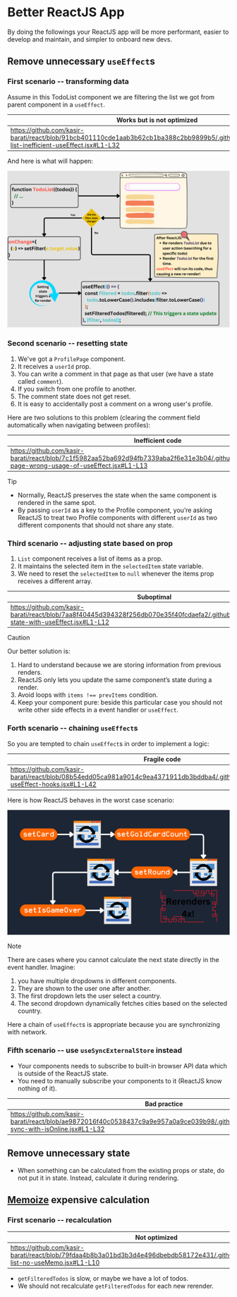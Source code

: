 # Better ReactJS App

By doing the followings your ReactJS app will be more performant, easier to develop and maintain, and simpler to onboard new devs.

## Remove unnecessary `useEffect`s

### First scenario -- transforming data

Assume in this TodoList component we are filtering the list we got from parent component in a `useEffect`.

| Works but is not optimized                                                                                                                           | Works and is optimized                                                                                                                             |
| ---------------------------------------------------------------------------------------------------------------------------------------------------- | -------------------------------------------------------------------------------------------------------------------------------------------------- |
| https://github.com/kasir-barati/react/blob/91bcb401110cde1aab3b62cb1ba388c2bb9899b5/.github/docs/examples/todo-list-inefficient-useEffect.jsx#L1-L32 | https://github.com/kasir-barati/react/blob/6329a64acce7dc247fcb4c11002fdda88e50706f/.github/docs/examples/todo-list-efficient-useEffect.jsx#L1-L27 |

And here is what will happen:

![Inefficient use of useEffect to filter the list](./assets/reactjs-bad-useEffect.png)

### Second scenario -- resetting state

1. We've got a `ProfilePage` component.
2. It receives a `userId` prop.
3. You can write a comment in that page as that user (we have a state called `comment`).
4. If you switch from one profile to another.
5. The comment state does not get reset.
6. It is easy to accidentally post a comment on a wrong user's profile.

Here are two solutions to this problem (clearing the comment field automatically when navigating between profiles):

| Inefficient code                                                                                                                                           | Efficient code                                                                                                                                      |
| ---------------------------------------------------------------------------------------------------------------------------------------------------------- | --------------------------------------------------------------------------------------------------------------------------------------------------- |
| https://github.com/kasir-barati/react/blob/7c1f5982aa52ba692d94fb7339aba2f6e31e3b04/.github/docs/examples/profile-page-wrong-usage-of-useEffect.jsx#L1-L13 | https://github.com/kasir-barati/react/blob/7c1f5982aa52ba692d94fb7339aba2f6e31e3b04/.github/docs/examples/profile-page-corrected-version.jsx#L1-L17 |

> [!TIP]
>
> - Normally, ReactJS preserves the state when the same component is rendered in the same spot.
> - By passing `userId` as a key to the Profile component, you’re asking ReactJS to treat two Profile components with different `userId` as two different components that should not share any state.

### Third scenario -- adjusting state based on prop

1. `List` component receives a list of items as a prop.
2. It maintains the selected item in the `selectedItem` state variable.
3. We need to reset the `selectedItem` to `null` whenever the items prop receives a different array.

| Suboptimal                                                                                                                                      | Better                                                                                                                                              | Optimal                                                                                                                                              |
| ----------------------------------------------------------------------------------------------------------------------------------------------- | --------------------------------------------------------------------------------------------------------------------------------------------------- | ---------------------------------------------------------------------------------------------------------------------------------------------------- |
| https://github.com/kasir-barati/react/blob/7aa8f40445d394328f256db070e35f40fcdaefa2/.github/docs/examples/reset-state-with-useEffect.jsx#L1-L12 | https://github.com/kasir-barati/react/blob/7aa8f40445d394328f256db070e35f40fcdaefa2/.github/docs/examples/reset-state-with-another-state.jsx#L1-L14 | https://github.com/kasir-barati/react/blob/36dfc45d0144829c7469950a19b269ced738d720/.github/docs/examples/reset-state-without-extra-state.jsx#L1-L10 |

> [!CAUTION]
>
> Our better solution is:
>
> 1. Hard to understand because we are storing information from previous renders.
> 2. ReactJS only lets you update the same component’s state during a render.
> 3. Avoid loops with `items !== prevItems` condition.
> 4. Keep your component pure: beside this particular case you should not write other side effects in a event handler or `useEffect`.

### Forth scenario -- chaining `useEffect`s

So you are tempted to chain `useEffect`s in order to implement a logic:

| Fragile code                                                                                                                                 | Rock-solid code                                                                                                                               |
| -------------------------------------------------------------------------------------------------------------------------------------------- | --------------------------------------------------------------------------------------------------------------------------------------------- |
| https://github.com/kasir-barati/react/blob/08b54edd05ca981a9014c9ea4371911db3bddba4/.github/docs/examples/chained-useEffect-hooks.jsx#L1-L42 | https://github.com/kasir-barati/react/blob/9a7eef0e749885c2a0cbddbd8ba25ac0d9ed6648/.github/docs/examples/no-chaining-of-useEffect.jsx#L1-L36 |

Here is how ReactJS behaves in the worst case scenario:

![ReactJS rerender Game component 4 times!](./assets/worst-case-scenario-for-game-component.png)

> [!NOTE]
>
> There are cases where you cannot calculate the next state directly in the event handler. Imagine:
>
> 1. you have multiple dropdowns in different components.
> 2. They are shown to the user one after another.
> 3. The first dropdown lets the user select a country.
> 4. The second dropdown dynamically fetches cities based on the selected country.
>
> Here a chain of `useEffect`s is appropriate because you are synchronizing with network.

### Fifth scenario -- use `useSyncExternalStore` instead

- Your components needs to subscribe to built-in browser API data which is outside of the ReactJS state.
- You need to manually subscribe your components to it (ReactJS know nothing of it).

| Bad practice                                                                                                                                      | Recommended approach                                                                                                                                           |
| ------------------------------------------------------------------------------------------------------------------------------------------------- | -------------------------------------------------------------------------------------------------------------------------------------------------------------- |
| https://github.com/kasir-barati/react/blob/ae9872016f40c0538437c9a9e957a0a9ce039b98/.github/docs/examples/useEffect-sync-with-isOnline.jsx#L1-L32 | https://github.com/kasir-barati/react/blob/ae9872016f40c0538437c9a9e957a0a9ce039b98/.github/docs/examples/useSyncExternalStore-instead-of-useEffect.jsx#L1-L28 |

## Remove unnecessary state

- When something can be calculated from the existing props or state, do not put it in state. Instead, calculate it during rendering.

## [Memoize](./glossary.md#memoizationGlossary) expensive calculation

### First scenario -- recalculation

| Not optimized                                                                                                                             | Optimized                                                                                                                                   |
| ----------------------------------------------------------------------------------------------------------------------------------------- | ------------------------------------------------------------------------------------------------------------------------------------------- |
| https://github.com/kasir-barati/react/blob/79fdaa4b8b3a01bd3b3d4e496dbebdb58172e431/.github/docs/examples/todo-list-no-useMemo.jsx#L1-L10 | https://github.com/kasir-barati/react/blob/79fdaa4b8b3a01bd3b3d4e496dbebdb58172e431/.github/docs/examples/todo-list-with-useMemo.jsx#L1-L13 |

- `getFilteredTodos` is slow, or maybe we have a lot of todos.
- We should not recalculate `getFilteredTodos` for each new rerender.
